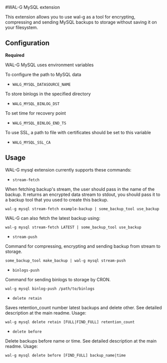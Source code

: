 #WAL-G MySQL extension

This extension allows you to use wal-g as a tool for encrypting, compressing and sending MySQL backups to storage without saving it on your filesystem.

Configuration
-------------
**Required**

WAL-G MySQL uses environment variables

To configure the path to MySQL data
* `WALG_MYSQL_DATASOURCE_NAME`

To store binlogs in the specified directory
* `WALG_MYSQL_BINLOG_DST`

To set time for recovery point
* `WALG_MYSQL_BINLOG_END_TS` 

To use SSL, a path to file with certificates should be set to this variable
* `WALG_MYSQL_SSL_CA`


Usage
-----

WAL-G mysql extension currently supports these commands:


* ``stream-fetch``

When fetching backup's stream, the user should pass in the name of the backup. It returns an encrypted data stream to stdout, you should pass it to a backup tool that you used to create this backup.
```
wal-g mysql stream-fetch example-backup | some_backup_tool use_backup
```
WAL-G can also fetch the latest backup using:

```
wal-g mysql stream-fetch LATEST | some_backup_tool use_backup
```

* ``stream-push``

Command for compressing, encrypting and sending backup from stream to storage.

```
some_backup_tool make_backup | wal-g mysql stream-push
```

* ``binlogs-push``

Command for sending binlogs to storage by CRON.

```
wal-g mysql binlog-push /path/to/binlogs
```

* ``delete retain``

Saves retention_count number latest backups and delete other. See detailed description at the main readme. Usage:
```
wal-g mysql delete retain [FULL|FIND_FULL] retention_count
```

* ``delete before``

Delete backups before name or time. See  detailed description at the main readme. Usage:
```
wal-g mysql delete before [FIND_FULL] backup_name|time
```
